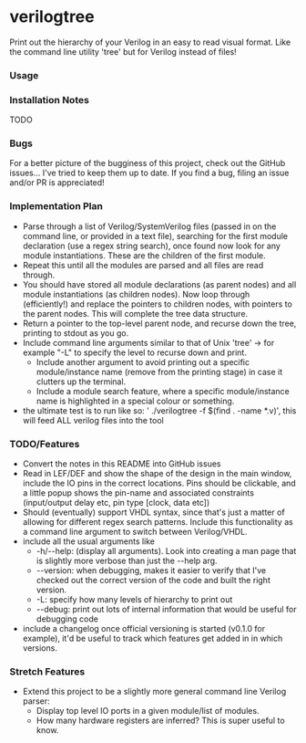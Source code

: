 # verilogtree

Print out the hierarchy of your Verilog in an easy to read visual format. Like the command line utility 'tree' but for Verilog instead of files!

### Usage


### Installation Notes
TODO

### Bugs
For a better picture of the bugginess of this project, check out the GitHub issues... I've tried to keep them up to date. If you find a bug, filing an issue and/or PR is appreciated!

### Implementation Plan
- Parse through a list of Verilog/SystemVerilog files (passed in on the command line, or provided in a text file), searching for the first module declaration (use a regex string search), once found now look for any module instantiations. These are the children of the first module.
- Repeat this until all the modules are parsed and all files are read through.
- You should have stored all module declarations (as parent nodes) and all module instantiations (as children nodes). Now loop through (efficiently!) and replace the pointers to children nodes, with pointers to the parent nodes. This will complete the tree data structure.
- Return a pointer to the top-level parent node, and recurse down the tree, printing to stdout as you go. 
- Include command line arguments similar to that of Unix 'tree' -> for example "-L" to specify the level to recurse down and print. 
    - Include another argument to avoid printing out a specific module/instance name (remove from the printing stage) in case it clutters up the terminal.
    - Include a module search feature, where a specific module/instance name is highlighted in a special colour or something.
- the ultimate test is to run like so: ' ./verilogtree -f $(find . -name \*.v)', this will feed ALL verilog files into the tool

### TODO/Features
- Convert the notes in this README into GitHub issues 
- Read in LEF/DEF and show the shape of the design in the main window, include the IO pins in the correct locations. Pins should be clickable, and a little popup shows the pin-name and associated constraints (input/output delay etc, pin type [clock, data etc])
- Should (eventually) support VHDL syntax, since that's just a matter of allowing for different regex search patterns. Include this functionality as a command line argument to switch between Verilog/VHDL.
- include all the usual arguments like 
    - -h/--help: (display all arguments). Look into creating a man page that is slightly more verbose than just the --help arg.
    - --version: when debugging, makes it easier to verify that I've checked out the correct version of the code and built the right version.
    - -L: specify how many levels of hierarchy to print out
    - --debug: print out lots of internal information that would be useful for debugging code
- include a changelog once official versioning is started (v0.1.0 for example), it'd be useful to track which features get added in in which versions.

### Stretch Features 
- Extend this project to be a slightly more general command line Verilog parser:
    - Display top level IO ports in a given module/list of modules.
    - How many hardware registers are inferred? This is super useful to know.
